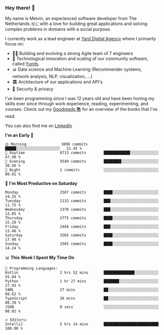 ### Hey there! 👋

My name is Melvin, an experienced software developer from The Netherlands 🇳🇱 with a love for building great applications and solving complex problems in domains with a social purpose. 

I currently work as a lead engineer at [Yard Digital Agency](https://github.com/yardinternet) where I primarily focus on:

* 👏🏼 Building and evolving a strong Agile team of 7 engineers
* 🚀 Technological innovation and scaling of our community software, called [Yunits](https://www.yunits.com/).
* 📊 Data science and Machine Learning (Recommender systems, network analysis, NLP, visualization, ...)
* 🏛 Architecture of our applications and API's
* 🔐 Security & privacy

I've been programming since I was 12 years old and have been honing my skills ever since through work experience, reading, experimenting, and courses.
Check out my [Goodreads 📚](https://goodreads.com/melvinkoopmans) for an overview of the books that I've read. 

You can also find me on [LinkedIn](https://www.linkedin.com/in/melvinkoopmans)

<!--START_SECTION:waka-->
**I'm an Early 🐤** 

```text
🌞 Morning                3896 commits        █████░░░░░░░░░░░░░░░░░░░░   21.45 % 
🌆 Daytime                8713 commits        ████████████░░░░░░░░░░░░░   47.98 % 
🌃 Evening                5549 commits        ████████░░░░░░░░░░░░░░░░░   30.56 % 
🌙 Night                  1 commits           ░░░░░░░░░░░░░░░░░░░░░░░░░   00.01 % 
```
📅 **I'm Most Productive on Saturday** 

```text
Monday                   2587 commits        ████░░░░░░░░░░░░░░░░░░░░░   14.25 % 
Tuesday                  2133 commits        ███░░░░░░░░░░░░░░░░░░░░░░   11.75 % 
Wednesday                2370 commits        ███░░░░░░░░░░░░░░░░░░░░░░   13.05 % 
Thursday                 2775 commits        ████░░░░░░░░░░░░░░░░░░░░░   15.28 % 
Friday                   2444 commits        ███░░░░░░░░░░░░░░░░░░░░░░   13.46 % 
Saturday                 3265 commits        ████░░░░░░░░░░░░░░░░░░░░░   17.98 % 
Sunday                   2585 commits        ████░░░░░░░░░░░░░░░░░░░░░   14.24 % 
```


📊 **This Week I Spent My Time On** 

```text
💬 Programming Languages: 
Kotlin                   2 hrs 52 mins       ██████████████░░░░░░░░░░░   55.04 % 
Python                   1 hr 27 mins        ███████░░░░░░░░░░░░░░░░░░   27.93 % 
YAML                     27 mins             ██░░░░░░░░░░░░░░░░░░░░░░░   08.62 % 
TypeScript               26 mins             ██░░░░░░░░░░░░░░░░░░░░░░░   08.39 % 
JSON                     0 secs              ░░░░░░░░░░░░░░░░░░░░░░░░░   00.02 % 

🔥 Editors: 
IntelliJ                 5 hrs 14 mins       █████████████████████████   100.00 % 
```


<!--END_SECTION:waka-->
